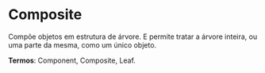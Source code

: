 
# Composite

Compõe objetos em estrutura de árvore. E permite tratar a árvore inteira, ou uma parte da mesma, como um único objeto.

**Termos**: Component, Composite, Leaf.


